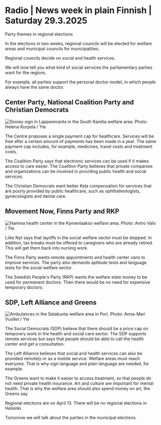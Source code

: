 # Radio \| News week in plain Finnish \| Saturday 29.3.2025

Party themes in regional elections

In the elections in two weeks, regional councils will be elected for welfare areas and municipal councils for municipalities.

Regional councils decide on social and health services.

We will now tell you what kind of social services the parliamentary parties want for the regions.

For example, all parties support the personal doctor model, in which people always have the same doctor.

## Center Party, National Coalition Party and Christian Democrats

![Snowy sign in Lappeenranta in the South Karelia welfare area. Photo: Helena Korpela / Yle](https://images.cdn.yle.fi/image/upload/c_crop,h_2268,w_4028,x_0,y_94/ar_1.777777777777777,c_fill,g_faces,h_431,w_767/dpr_1.0/q_auto:eco/f_auto/fl_lossy/v1674563619/39-106322463cfcfc324680)

The Centre proposes a single payment cap for healthcare. Services will be free after a certain amount of payments has been made in a year. The same payment cap includes, for example, medicines, travel costs and treatment costs.

The Coalition Party says that electronic services can be used if it makes access to care easier. The Coalition Party believes that private companies and organizations can be involved in providing public health and social services.

The Christian Democrats want better Kela compensation for services that are poorly provided by public healthcare, such as ophthalmologists, gynecologists and dental care.

## Movement Now, Finns Party and RKP

![Hamina health center in the Kymenlaakso welfare area. Photo: Antro Valo / Yle](https://images.cdn.yle.fi/image/upload/c_crop,h_3179,w_5653,x_0,y_83/ar_1.7777777777777777,c_fill,g_faces,h_431,w_767/dpr_1.0/q_auto:eco/f_auto/fl_lossy/v1710166167/39-11855466527f10854aec)

Liike Nyt says that layoffs in the social welfare sector must be stopped. In addition, tax breaks must be offered to caregivers who are already retired. This will get them back into nursing work.

The Finns Party wants remote appointments and health center vans to improve services. The party also demands aptitude tests and language tests for the social welfare sector.

The Swedish People's Party (RKP) wants the welfare state money to be used for permanent doctors. Then there would be no need for expensive temporary doctors.

## SDP, Left Alliance and Greens

![Ambulances in the Satakunta welfare area in Pori. Photo: Anna-Mari Vuollet / Yle](https://images.cdn.yle.fi/image/upload/c_crop,h_2268,w_4032,x_0,y_360/ar_1.777777777777777,c_fill,g_faces,h_431,w_767/dpr_1.0/q_auto:eco/f_auto/fl_lossy/v1704534931/39-1224220659922d308731)

The Social Democrats (SDP) believe that there should be a price cap on temporary work in the health and social care sector. The SDP supports remote services but says that people should be able to call the health center and get a consultation.

The Left Alliance believes that social and health services can also be provided remotely or as a mobile service. Welfare areas must reach everyone. That is why sign language and plain language are needed, for example.

The Greens want to make it easier to access treatment, so that people do not need private health insurance. Art and culture are important for mental health. That is why the welfare area should also spend money on art, the Greens say.

Regional elections are on April 13. There will be no regional elections in Helsinki.

Tomorrow we will talk about the parties in the municipal elections.

